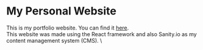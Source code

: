 # My Personal Website

This is my portfolio website. You can find it [here](https://aref.netlify.app/). \
This website was made using the React framework and also Sanity.io as my content management system (CMS). \
